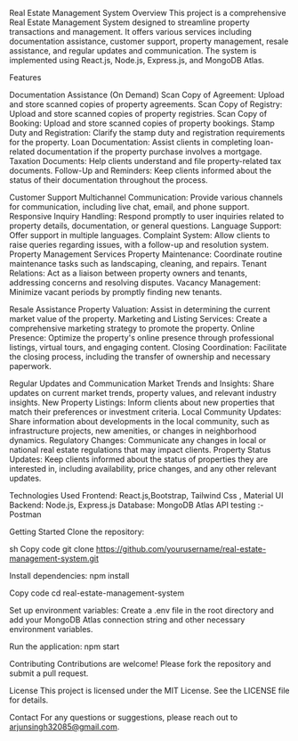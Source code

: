 Real Estate Management System
Overview
This project is a comprehensive Real Estate Management System designed to streamline property transactions and management. It offers various services including documentation assistance, customer support, property management, resale assistance, and regular updates and communication. The system is implemented using React.js, Node.js, Express.js, and MongoDB Atlas.

Features

Documentation Assistance (On Demand)
Scan Copy of Agreement: Upload and store scanned copies of property agreements.
Scan Copy of Registry: Upload and store scanned copies of property registries.
Scan Copy of Booking: Upload and store scanned copies of property bookings.
Stamp Duty and Registration: Clarify the stamp duty and registration requirements for the property.
Loan Documentation: Assist clients in completing loan-related documentation if the property purchase involves a mortgage.
Taxation Documents: Help clients understand and file property-related tax documents.
Follow-Up and Reminders: Keep clients informed about the status of their documentation throughout the process.

Customer Support
Multichannel Communication: Provide various channels for communication, including live chat, email, and phone support.
Responsive Inquiry Handling: Respond promptly to user inquiries related to property details, documentation, or general questions.
Language Support: Offer support in multiple languages.
Complaint System: Allow clients to raise queries regarding issues, with a follow-up and resolution system.
Property Management Services
Property Maintenance: Coordinate routine maintenance tasks such as landscaping, cleaning, and repairs.
Tenant Relations: Act as a liaison between property owners and tenants, addressing concerns and resolving disputes.
Vacancy Management: Minimize vacant periods by promptly finding new tenants.

Resale Assistance
Property Valuation: Assist in determining the current market value of the property.
Marketing and Listing Services: Create a comprehensive marketing strategy to promote the property.
Online Presence: Optimize the property's online presence through professional listings, virtual tours, and engaging content.
Closing Coordination: Facilitate the closing process, including the transfer of ownership and necessary paperwork.

Regular Updates and Communication
Market Trends and Insights: Share updates on current market trends, property values, and relevant industry insights.
New Property Listings: Inform clients about new properties that match their preferences or investment criteria.
Local Community Updates: Share information about developments in the local community, such as infrastructure projects, new amenities, or changes in neighborhood dynamics.
Regulatory Changes: Communicate any changes in local or national real estate regulations that may impact clients.
Property Status Updates: Keep clients informed about the status of properties they are interested in, including availability, price changes, and any other relevant updates.

Technologies Used
Frontend: React.js,Bootstrap, Tailwind Css , Material UI
Backend: Node.js, Express.js 
Database: MongoDB Atlas
API testing :- Postman

Getting Started
Clone the repository:

sh
Copy code
git clone https://github.com/yourusername/real-estate-management-system.git

Install dependencies:
npm install

Copy code
cd real-estate-management-system

Set up environment variables:
Create a .env file in the root directory and add your MongoDB Atlas connection string and other necessary environment variables.

Run the application:
npm start

Contributing
Contributions are welcome! Please fork the repository and submit a pull request.

License
This project is licensed under the MIT License. See the LICENSE file for details.

Contact
For any questions or suggestions, please reach out to arjunsingh32085@gmail.com.

